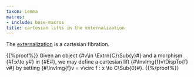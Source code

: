 ```yaml
---
taxon: Lemma
macros:
- include: base-macros
title: cartesian lifts in the externalization
---
```


The [externalization](frct-001R) is a cartesian fibration.

{{%proof%}}
Given an object {#v\in \Extrn{C}\Sub{y}#} and a
morphism {#f:x\to y#} in {#E#}, we may define a cartesian lift
{#\InvImg{f}v\DispTo{f} v#} by setting {#\InvImg{f}v = v\circ f : x \to C\Sub{0}#}.
{{%/proof%}}
